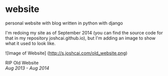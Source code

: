 website
=======

personal website with blog written in python with django

I'm redoing my site as of September 2014 (you can find the source code for that in my repository joshcai.github.io), but I'm adding an image to show what it used to look like. 

![Image of Website]
(http://s.joshcai.com/old_website.png)

RIP Old Website  
_Aug 2013 - Aug 2014_
